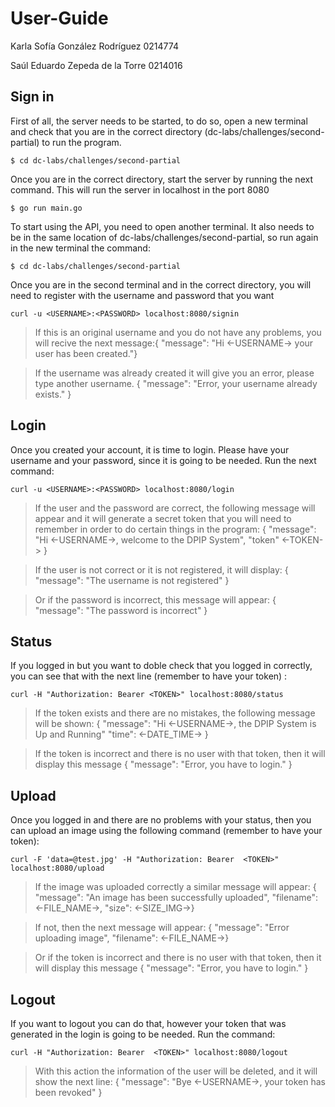 # User-Guide

Karla Sofía González Rodríguez 0214774

Saúl Eduardo Zepeda de la Torre 0214016



## Sign in
First of all, the server needs to be started, to do so, open a new terminal and check that you are in the correct directory (dc-labs/challenges/second-partial) to run the program. 

`$ cd dc-labs/challenges/second-partial`

Once you are in the correct directory, start the server by running the next command. This will run the server in localhost in the port 8080

`$ go run main.go`

To start using the API, you need to open another terminal. It also needs to be in the same location of  dc-labs/challenges/second-partial, so run again in the new terminal the command:

`$ cd dc-labs/challenges/second-partial`

Once you are in the second terminal and in the correct directory, you will need to register with the username and password that you want

`curl -u <USERNAME>:<PASSWORD> localhost:8080/signin`

>If this is an original username and you do not have any problems, you will recive the next message:{ "message": "Hi <-USERNAME-> your user has been created."}

> If the username was already created it will give you an error, please type another username. { "message": "Error, your username already exists." }

## Login
Once you created your account, it is time to login. Please have your username and your password, since it is going to be needed. Run the next command:

`curl -u <USERNAME>:<PASSWORD> localhost:8080/login`

>If the user and the password are correct, the following message will appear and it will generate a secret token that you will need to remember in order to do certain things in the program:  { "message": "Hi <-USERNAME->, welcome to the DPIP System", "token" <-TOKEN-> }

>If the user is not correct or it is not registered, it will display: { "message": "The username is not registered" } 

>Or if the password is incorrect, this message will appear: { "message": "The password is incorrect" }

## Status
If you logged in but you want to doble check that you logged in correctly, you can see that with the next line (remember to have your token) :

`curl -H "Authorization: Bearer <TOKEN>" localhost:8080/status`

>If the token exists and there are no mistakes, the following message will be shown: { "message": "Hi <-USERNAME->, the DPIP System is Up and Running" "time": <-DATE_TIME-> }

>If the token is incorrect and there is no user with that token, then it will display this message { "message": "Error, you have to login." }

## Upload
Once you logged in and there are no problems with your status, then you can upload an image using the following command (remember to have your token):

`curl -F 'data=@test.jpg' -H "Authorization: Bearer  <TOKEN>" localhost:8080/upload`

>If the image was uploaded correctly a similar message will appear: { "message": "An image has been successfully uploaded", "filename": <-FILE_NAME->, "size": <-SIZE_IMG->}

>If not, then the next message will appear: { "message": "Error uploading image", "filename": <-FILE_NAME->}

>Or if the token is incorrect and there is no user with that token, then it will display this message { "message": "Error, you have to login." }

## Logout
 If you want to logout you can do that, however your token that was generated in the login is going to be needed. Run the command:

`curl -H "Authorization: Bearer  <TOKEN>" localhost:8080/logout`

>With this action the information of the user will be deleted, and it will show the next line: { "message": "Bye <-USERNAME->, your token has been revoked" }
